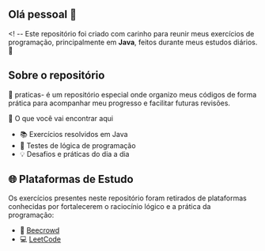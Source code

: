 ## Olá pessoal 👋 
<! --
Este repositório foi criado com carinho para reunir meus exercícios de programação, principalmente em
**Java**, feitos durante meus estudos diários. 🚀
## Sobre o repositório 

📁 praticas- é um repositório especial onde organizo meus códigos de forma prática para acompanhar meu
progresso e facilitar futuras revisões.

📌 O que você vai encontrar aqui
- 📚 Exercícios resolvidos em Java
- 🧪 Testes de lógica de programação
- 💡 Desafios e práticas do dia a dia

## 🌐 Plataformas de Estudo
Os exercícios presentes neste repositório foram retirados de plataformas conhecidas por fortalecerem o raciocínio lógico e a prática da programação:

- 🧮 [Beecrowd](https://www.beecrowd.com.br/)
- 💻 [LeetCode](https://leetcode.com/)
